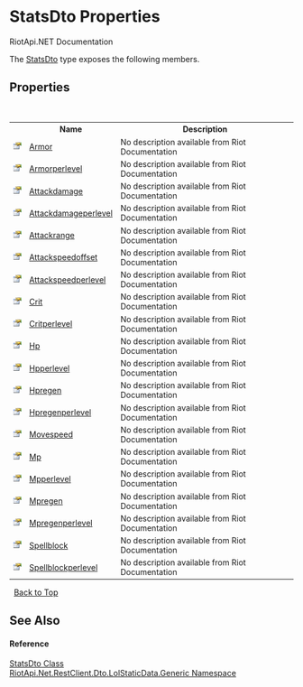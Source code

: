 # StatsDto Properties
RiotApi.NET Documentation 

The <a href="525261f5-5f08-0736-427a-6363c5a1ff9e">StatsDto</a> type exposes the following members.


## Properties
&nbsp;<table><tr><th></th><th>Name</th><th>Description</th></tr><tr><td>![Public property](media/pubproperty.gif "Public property")</td><td><a href="6dcc319b-a10a-bea8-52e8-9bd307602231">Armor</a></td><td>
No description available from Riot Documentation</td></tr><tr><td>![Public property](media/pubproperty.gif "Public property")</td><td><a href="e981208c-767a-03b8-9065-2d8f69cd9ba2">Armorperlevel</a></td><td>
No description available from Riot Documentation</td></tr><tr><td>![Public property](media/pubproperty.gif "Public property")</td><td><a href="2597d77c-cf68-939b-2127-ba136a1e67c8">Attackdamage</a></td><td>
No description available from Riot Documentation</td></tr><tr><td>![Public property](media/pubproperty.gif "Public property")</td><td><a href="e7727adf-ff7d-7871-8891-c42466b4b424">Attackdamageperlevel</a></td><td>
No description available from Riot Documentation</td></tr><tr><td>![Public property](media/pubproperty.gif "Public property")</td><td><a href="be2af07a-87a0-8370-0eef-a035269a5d52">Attackrange</a></td><td>
No description available from Riot Documentation</td></tr><tr><td>![Public property](media/pubproperty.gif "Public property")</td><td><a href="08cfdd44-1a7a-84f7-5735-6fbeb28fb609">Attackspeedoffset</a></td><td>
No description available from Riot Documentation</td></tr><tr><td>![Public property](media/pubproperty.gif "Public property")</td><td><a href="d9bd6f79-ba02-850f-80cd-05d6c3fd0f39">Attackspeedperlevel</a></td><td>
No description available from Riot Documentation</td></tr><tr><td>![Public property](media/pubproperty.gif "Public property")</td><td><a href="e714a33f-70d3-49d8-8977-3ac04c98c079">Crit</a></td><td>
No description available from Riot Documentation</td></tr><tr><td>![Public property](media/pubproperty.gif "Public property")</td><td><a href="d5db6940-8aff-c419-bdd4-0cc295a4ebe4">Critperlevel</a></td><td>
No description available from Riot Documentation</td></tr><tr><td>![Public property](media/pubproperty.gif "Public property")</td><td><a href="7715a02b-cbca-c876-9d6b-c97b9dd3b226">Hp</a></td><td>
No description available from Riot Documentation</td></tr><tr><td>![Public property](media/pubproperty.gif "Public property")</td><td><a href="9ac0d8b2-0762-dddd-7b44-866ad34932c4">Hpperlevel</a></td><td>
No description available from Riot Documentation</td></tr><tr><td>![Public property](media/pubproperty.gif "Public property")</td><td><a href="0411f971-ed78-29a0-3467-93d680a2c61d">Hpregen</a></td><td>
No description available from Riot Documentation</td></tr><tr><td>![Public property](media/pubproperty.gif "Public property")</td><td><a href="d323cf14-f19f-0225-19ce-af0347c5426f">Hpregenperlevel</a></td><td>
No description available from Riot Documentation</td></tr><tr><td>![Public property](media/pubproperty.gif "Public property")</td><td><a href="c3ac272d-b9c9-8b59-6961-d014d48fcb00">Movespeed</a></td><td>
No description available from Riot Documentation</td></tr><tr><td>![Public property](media/pubproperty.gif "Public property")</td><td><a href="77b43ef8-4715-1128-e85d-c438523f783f">Mp</a></td><td>
No description available from Riot Documentation</td></tr><tr><td>![Public property](media/pubproperty.gif "Public property")</td><td><a href="27e4ce3d-7118-1850-28cd-df7bba4315b5">Mpperlevel</a></td><td>
No description available from Riot Documentation</td></tr><tr><td>![Public property](media/pubproperty.gif "Public property")</td><td><a href="9c305c67-58e0-6a94-b40e-b567854fc196">Mpregen</a></td><td>
No description available from Riot Documentation</td></tr><tr><td>![Public property](media/pubproperty.gif "Public property")</td><td><a href="666df14d-c405-7d9b-516d-0c76d7832a38">Mpregenperlevel</a></td><td>
No description available from Riot Documentation</td></tr><tr><td>![Public property](media/pubproperty.gif "Public property")</td><td><a href="fac89bb1-b43f-d941-0742-331160f5a006">Spellblock</a></td><td>
No description available from Riot Documentation</td></tr><tr><td>![Public property](media/pubproperty.gif "Public property")</td><td><a href="eb391fb9-fe47-acdf-1015-77bb03c62282">Spellblockperlevel</a></td><td>
No description available from Riot Documentation</td></tr></table>&nbsp;
<a href="#statsdto-properties">Back to Top</a>

## See Also


#### Reference
<a href="525261f5-5f08-0736-427a-6363c5a1ff9e">StatsDto Class</a><br /><a href="304beb8e-603a-7dd9-9522-85c438524038">RiotApi.Net.RestClient.Dto.LolStaticData.Generic Namespace</a><br />